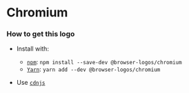 # Chromium

### How to get this logo

* Install with:

  * [`npm`](https://www.npmjs.com/): `npm install --save-dev @browser-logos/chromium`
  * [`Yarn`](https://yarnpkg.com/): `yarn add --dev @browser-logos/chromium`

* Use [`cdnjs`](https://cdnjs.com/libraries/browser-logos)
